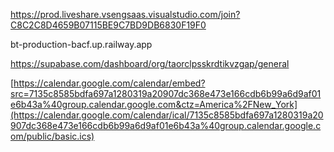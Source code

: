 https://prod.liveshare.vsengsaas.visualstudio.com/join?C8C2C8D4659B07115BE9C7BD9DB6830F19F0

bt-production-bacf.up.railway.app

https://supabase.com/dashboard/org/taorclpsskrdtikvzgap/general

[https://calendar.google.com/calendar/embed?src=7135c8585bdfa697a1280319a20907dc368e473e166cdb6b99a6d9af01e6b43a%40group.calendar.google.com&ctz=America%2FNew_York](https://calendar.google.com/calendar/ical/7135c8585bdfa697a1280319a20907dc368e473e166cdb6b99a6d9af01e6b43a%40group.calendar.google.com/public/basic.ics)
